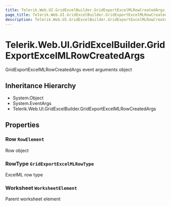 ```yaml
---
title: Telerik.Web.UI.GridExcelBuilder.GridExportExcelMLRowCreatedArgs
page_title: Telerik.Web.UI.GridExcelBuilder.GridExportExcelMLRowCreatedArgs
description: Telerik.Web.UI.GridExcelBuilder.GridExportExcelMLRowCreatedArgs
---
```


# Telerik.Web.UI.GridExcelBuilder.GridExportExcelMLRowCreatedArgs

GridExportExcelMLRowCreatedArgs event arguments object

## Inheritance Hierarchy

* System.Object
* System.EventArgs
* Telerik.Web.UI.GridExcelBuilder.GridExportExcelMLRowCreatedArgs

## Properties

###  Row `RowElement`

Row object

###  RowType `GridExportExcelMLRowType`

ExcelML row type

###  Worksheet `WorksheetElement`

Parent worksheet element

